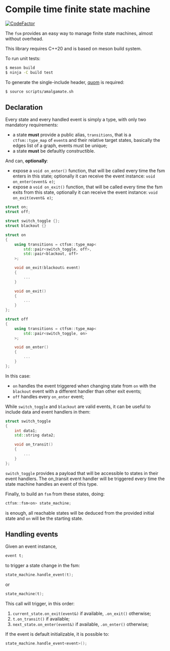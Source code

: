 # Compile time finite state machine

[![CodeFactor](https://img.shields.io/codefactor/grade/github/cmargiotta/compile-time-fsm?style=for-the-badge)](https://www.codefactor.io/repository/github/cmargiotta/compile-time-fsm)

The `fsm` provides an easy way to manage finite state machines, almost without overhead.

This library requires C++20 and is based on meson build system.

To run unit tests:
```bash
$ meson build
$ ninja -C build test
```

To generate the single-include header, [quom](https://github.com/Viatorus/quom) is required:
```bash
$ source scripts/amalgamate.sh
```

## Declaration 

Every state and every handled event is simply a type, with only two mandatory requirements:
- a state **must** provide a public alias, `transitions`, that is a `ctfsm::type_map` of `event`s and their relative target states, basically the edges list of a graph, events must be unique;
- a state **must** be defaultly constructible.

And can, **optionally**: 
- expose a `void on_enter()` function, that will be called every time the fsm enters in this state; optionally it can receive the event instance: `void on_enter(event& e)`;
- expose a `void on_exit()` function, that will be called every time the fsm exits from this state, optionally it can receive the event instance: `void on_exit(event& e)`; 

```cpp
struct on;
struct off;

struct switch_toggle {};
struct blackout {}

struct on
{
	using transitions = ctfsm::type_map<
		std::pair<switch_toggle, off>,
		std::pair<blackout, off>
	>;

	void on_exit(blackout& event)
	{
		...
	}

	void on_exit() 
	{
		...
	}
};

struct off
{
	using transitions = ctfsm::type_map<
		std::pair<switch_toggle, on>
	>;

	void on_enter()
	{
		...
	}
};
```

In this case: 
- `on` handles the event triggered when changing state from `on` with the `blackout` event with a different handler than other exit events; 
- `off` handles every `on_enter` event;

While `switch_toggle` and `blackout` are valid events, it can be useful to include data and event handlers in them: 

```cpp
struct switch_toggle
{
	int data1; 
	std::string data2;

	void on_transit()
	{
		...
	}
};
```

`switch_toggle` provides a payload that will be accessible to states in their event handlers. The on_transit event handler will be triggered every time the state machine handles an event of this type.

Finally, to build an `fsm` from these states, doing: 

```cpp
ctfsm::fsm<on> state_machine; 
```

is enough, all reachable states will be deduced from the provided initial state and `on` will be the starting state.

## Handling events

Given an event instance, 

```cpp
event t; 
```

to trigger a state change in the fsm: 

```cpp
state_machine.handle_event(t); 
```

or 

```cpp
state_machine(t); 
```

This call will trigger, in this order:

1. `current_state.on_exit(event&)` if available, `.on_exit()` otherwise;
2. `t.on_transit()` if available;
3. `next_state.on_enter(event&)` if available, `.on_enter()` otherwise;

If the event is default initializable, it is possible to: 

```cpp
state_machine.handle_event<event>(); 
```
